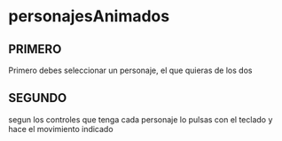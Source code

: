 # personajesAnimados
## PRIMERO

Primero debes seleccionar un personaje, el que quieras de los dos

## SEGUNDO

segun los controles que tenga cada personaje lo pulsas con el teclado y hace el movimiento indicado
